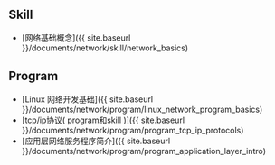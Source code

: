 ## Skill

- [网络基础概念]({{ site.baseurl }}/documents/network/skill/network_basics)





## Program
- [Linux 网络开发基础]({{ site.baseurl }}/documents/network/program/linux_network_program_basics)
- [tcp/ip协议( program和skill )]({{ site.baseurl }}/documents/network/program/program_tcp_ip_protocols)
- [应用层网络服务程序简介]({{ site.baseurl }}/documents/network/program/program_application_layer_intro)